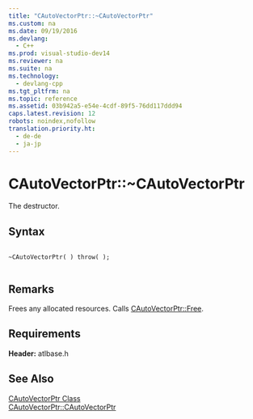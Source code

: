 ```yaml
---
title: "CAutoVectorPtr::~CAutoVectorPtr"
ms.custom: na
ms.date: 09/19/2016
ms.devlang: 
  - C++
ms.prod: visual-studio-dev14
ms.reviewer: na
ms.suite: na
ms.technology: 
  - devlang-cpp
ms.tgt_pltfrm: na
ms.topic: reference
ms.assetid: 03b942a5-e54e-4cdf-89f5-76dd117ddd94
caps.latest.revision: 12
robots: noindex,nofollow
translation.priority.ht: 
  - de-de
  - ja-jp
---
```

# CAutoVectorPtr::~CAutoVectorPtr
The destructor.  
  
## Syntax  
  
```  
  
~CAutoVectorPtr( ) throw( );  
  
```  
  
## Remarks  
 Frees any allocated resources. Calls [CAutoVectorPtr::Free](../vs140/CAutoVectorPtr--Free.md).  
  
## Requirements  
 **Header:** atlbase.h  
  
## See Also  
 [CAutoVectorPtr Class](../vs140/CAutoVectorPtr-Class.md)   
 [CAutoVectorPtr::CAutoVectorPtr](../vs140/CAutoVectorPtr--CAutoVectorPtr.md)